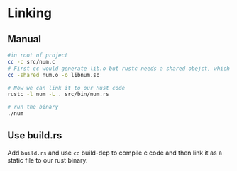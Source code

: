 # Linking


## Manual
```bash
#in root of project 
cc -c src/num.c
# First cc would generate lib.o but rustc needs a shared obejct, which is generated from
cc -shared num.o -o libnum.so

# Now we can link it to our Rust code
rustc -l num -L . src/bin/num.rs

# run the binary
./num
```

## Use build.rs

Add `build.rs` and use `cc` build-dep to compile c code and then link it as a static file to our rust binary.
